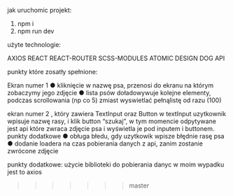 
jak uruchomic projekt:

1) npm i
2) npm run dev

użyte technologie:

AXIOS
REACT
REACT-ROUTER
SCSS-MODULES
ATOMIC DESIGN
DOG API

punkty które zosatły spełnione: 

Ekran numer 1
● kliknięcie w nazwę psa, przenosi do ekranu na którym zobaczymy jego zdjęcie
● lista psów doładowywuje kolejne elementy, podczas scrollowania (np co 5) zmiast
wyswietlać pełnąlistę od razu (100)

ekran numer 2 , który zawiera TextInput oraz Button
w textInput uzytkownik wpisuje nazwę rasy, i klik button “szukaj”, w tym momencie
odpytywane jest api które zwraca zdjęcie psa i wyświetla je pod inputem i buttonem.
punkty dodatkowe
● obługa błedu, gdy uzytkowik wpisze błędnie rasę psa
● dodanie loadera na czas pobierania danych z api, zanim zostanie zwrócone zdjęcie

punkty dodatkowe:
użycie biblioteki do pobierania danyc w moim wypadku jest to axios
>>>>>>> master
